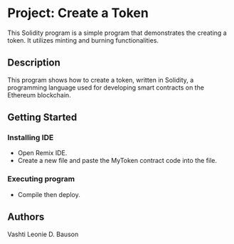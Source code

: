 # Project: Create a Token

This Solidity program is a simple program that demonstrates the creating a token. It utilizes minting and burning functionalities.

## Description

This program shows how to create a token, written in Solidity, a programming language used for developing smart contracts on the Ethereum blockchain. 

## Getting Started

### Installing IDE
- Open Remix IDE.
- Create a new file and paste the MyToken contract code into the file.

### Executing program
- Compile then deploy.

## Authors
Vashti Leonie D. Bauson
